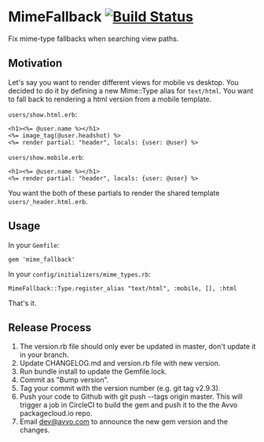 # MimeFallback [![Build Status](https://travis-ci.org/avvo/mime_fallback.png)](https://travis-ci.org/avvo/mime_fallback)

Fix mime-type fallbacks when searching view paths.

## Motivation

Let's say you want to render different views for mobile vs desktop.  You decided to do it by defining a new Mime::Type alias for `text/html`.  You want to fall back to rendering a html version from a mobile template.

`users/show.html.erb`:

```
<h1><%= @user.name %></h1>
<%= image_tag(@user.headshot) %>
<%= render partial: "header", locals: {user: @user} %>
```

`users/show.mobile.erb`:

```
<h1><%= @user.name %></h1>
<%= render partial: "header", locals: {user: @user} %>
```

You want the both of these partials to render the shared template `users/_header.html.erb`.

## Usage

In your `Gemfile`:

```
gem 'mime_fallback'
```

In your `config/initializers/mime_types.rb`:

```
MimeFallback::Type.register_alias "text/html", :mobile, [], :html
```

That's it.

## Release Process

1. The version.rb file should only ever be updated in master, don't update it in your branch.
2. Update CHANGELOG.md and version.rb file with new version.
3. Run bundle install to update the Gemfile.lock.
4. Commit as "Bump version".
5. Tag your commit with the version number (e.g. git tag v2.9.3).
6. Push your code to Github with git push --tags origin master. This will trigger a job in CircleCI to build the gem and push it to the the Avvo packagecloud.io repo.
7. Email dev@avvo.com to announce the new gem version and the changes.
